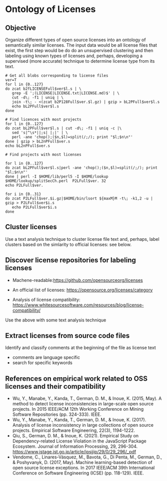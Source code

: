 # Ontology of Licenses

## Objective

Organize different types of open source licenses into an ontology of
semantically similar licenses.  The input data would be all license
files that exist, the first step would be do do an unsupervised
clustering and then labeling using known types of licenses and,
perhaps, developing a supervised (more accurate) technique to
determine license type from its text.

```
# Get all blobs corresponding to license files
ver=T
for l in {0..127}
do zcat b2fLICENSEFull$ver$l.s | \
   grep -E ';(LICENSE|LICENSE.txt|LICENSE.md)$' | \
   cut -d\; -f1 | uniq | \
   join -t\; - <(zcat b2P128Full$ver.$l.gz) | gzip > bL2PFull$ver$l.s
   echo bL2PFull$ver$l.s
done

# Find licences with most projects
for l in {0..127}
do zcat bL2PFull$ver$l.s | cut -d\; -f1 | uniq -c |\
   sed 's|^\s*||;s| |;|' | \
   perl -ane 'chop();($n,$l)=split(/;/); print "$l;$n\n"'
done | gzip > bL2nPFull$ver.s
echo bL2nPFull$ver.s

# Find projects with most licenses

for l in {0..127}
do zcat bL2PFull$ver$l.s|perl -ane 'chop();($n,$l)=split(/;/); print "$l;$n\n"' 
done | perl -I $HOME/lib/perl5 -I $HOME/lookup $HOME/lookup/splitSecCh.perl  P2LFull$ver. 32
echo P2LFull$ver.

for i in {0..31}
do zcat P2LFull$ver.$i.gz|$HOME/bin/lsort ${maxM}M -t\; -k1,2 -u | gzip > P2LFull$ver$i.s
   echo P2LFull$ver$i.s
done
```

## Cluster licenses

Use a text analysis technique to cluster license file text and, perhaps, label clusters based on the simlarity to official licenses: see below. 


## Discover license repositories for labeling licenses

- Machene-readable:https://github.com/opensourceorg/licenses


- An official list of licenses: https://opensource.org/licenses/category
- Analysis of license compatibility: https://www.whitesourcesoftware.com/resources/blog/license-compatibility/

Use the above with some text analysis technique 

## Extract licenses from source code files

Identify and classify comments at the beginning of the file as license text
- comments are language specific
- search for specific keywords


## References on empirical work related to OSS licenses and their compatibility

- Wu, Y., Manabe, Y., Kanda, T., German, D. M., & Inoue, K. (2015, May). A method to detect license inconsistencies in large-scale open source projects. In 2015 IEEE/ACM 12th Working Conference on Mining Software Repositories (pp. 324-333). IEEE.
- Wu, Y., Manabe, Y., Kanda, T., German, D. M., & Inoue, K. (2017). Analysis of license inconsistency in large collections of open source projects. Empirical Software Engineering, 22(3), 1194-1222.
- Qiu, S., German, D. M., & Inoue, K. (2021). Empirical Study on Dependency-related License Violation in the JavaScript Package Ecosystem. Journal of Information Processing, 29, 296-304.  https://www.jstage.jst.go.jp/article/ipsjjip/29/0/29_296/_pdf
- Vendome, C., Linares-Vásquez, M., Bavota, G., Di Penta, M., German, D., & Poshyvanyk, D. (2017, May). Machine learning-based detection of open source license exceptions. In 2017 IEEE/ACM 39th International Conference on Software Engineering (ICSE) (pp. 118-129). IEEE.


